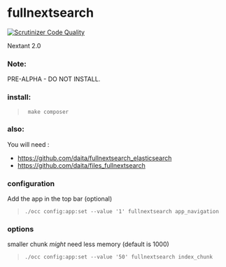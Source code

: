 # fullnextsearch

[![Scrutinizer Code Quality](https://scrutinizer-ci.com/g/nextcloud/nextant/badges/quality-score.png?b=fullnextsearch)](https://scrutinizer-ci.com/g/nextcloud/nextant/?b=fullnextsearch)

Nextant 2.0

### Note:

PRE-ALPHA - DO NOT INSTALL.

### install:

>      make composer

### also:

You will need :

- https://github.com/daita/fullnextsearch_elasticsearch
- https://github.com/daita/files_fullnextsearch

### configuration

Add the app in the top bar (optional)

>     ./occ config:app:set --value '1' fullnextsearch app_navigation

### options

smaller chunk _might_ need less memory (default is 1000)

>     ./occ config:app:set --value '50' fullnextsearch index_chunk
